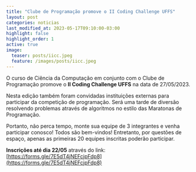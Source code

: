 ```yaml
---
title: "Clube de Programação promove o II Coding Challenge UFFS"
layout: post
categories: noticias
last_modified_at: 2023-05-17T09:10:00-03:00
highlight: false
highlight_order: 1
active: true
image:
  teaser: posts/iicc.jpeg
  feature: /images/posts/iicc.jpeg
---
```


O curso de Ciência da Computação em conjunto com o Clube de Programação promove o **II Coding Challenge UFFS** na data de 27/05/2023.

Nesta edição também foram convidadas instituições externas para participar da competição de programação. Será uma tarde de diversão resolvendo problemas através de algoritmos no estilo das Maratonas de Programação.

Portanto, não perca tempo, monte sua equipe de 3 integrantes e venha participar conosco! Todos são bem-vindos! Entretanto, por questões de espaço, apenas as primeiras 20 equipes inscritas poderão participar.

**Inscrições até dia 22/05** através do link: [https://forms.gle/7E5dT4jNEFcjpFdp8](https://forms.gle/7E5dT4jNEFcjpFdp8)
